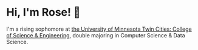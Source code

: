 # Hi, I'm Rose! 👋

I'm a rising sophomore at [the University of Minnesota Twin Cities: College of Science & Engineering]([url](https://cse.umn.edu/)), double majoring in Computer Science & Data Science.
